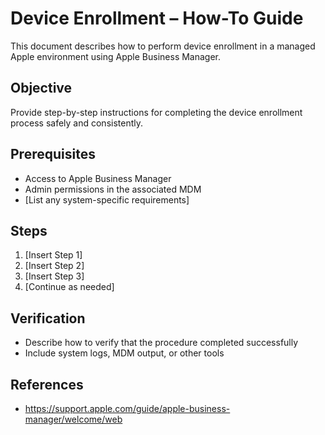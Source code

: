 # Device Enrollment – How-To Guide

This document describes how to perform device enrollment in a managed Apple environment using Apple Business Manager.

## Objective

Provide step-by-step instructions for completing the device enrollment process safely and consistently.

## Prerequisites

- Access to Apple Business Manager
- Admin permissions in the associated MDM
- [List any system-specific requirements]

## Steps

1. [Insert Step 1]
2. [Insert Step 2]
3. [Insert Step 3]
4. [Continue as needed]

## Verification

- Describe how to verify that the procedure completed successfully
- Include system logs, MDM output, or other tools

## References

- https://support.apple.com/guide/apple-business-manager/welcome/web
